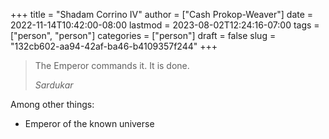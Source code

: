 +++
title = "Shadam Corrino IV"
author = ["Cash Prokop-Weaver"]
date = 2022-11-14T10:42:00-08:00
lastmod = 2023-08-02T12:24:16-07:00
tags = ["person", "person"]
categories = ["person"]
draft = false
slug = "132cb602-aa94-42af-ba46-b4109357f244"
+++

> The Emperor commands it. It is done.
>
> _Sardukar_

Among other things:

-   Emperor of the known universe

